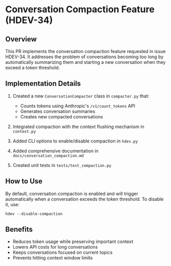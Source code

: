 # Conversation Compaction Feature (HDEV-34)

## Overview

This PR implements the conversation compaction feature requested in issue HDEV-34. It addresses the problem of conversations becoming too long by automatically summarizing them and starting a new conversation when they exceed a token threshold.

## Implementation Details

1. Created a new `ConversationCompacter` class in `compacter.py` that:
   - Counts tokens using Anthropic's `/v1/count_tokens` API
   - Generates conversation summaries
   - Creates new compacted conversations
   
2. Integrated compaction with the context flushing mechanism in `context.py`
3. Added CLI options to enable/disable compaction in `hdev.py`
4. Added comprehensive documentation in `docs/conversation_compaction.md`
5. Created unit tests in `tests/test_compaction.py`

## How to Use

By default, conversation compaction is enabled and will trigger automatically when a conversation exceeds the token threshold. To disable it, use:

```
hdev --disable-compaction
```

## Benefits

- Reduces token usage while preserving important context
- Lowers API costs for long conversations
- Keeps conversations focused on current topics
- Prevents hitting context window limits